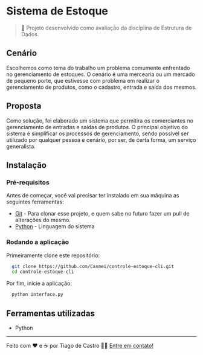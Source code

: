 # Sistema de Estoque

> 🔹 Projeto desenvolvido como avaliação da disciplina de Estrutura de Dados.

## Cenário
Escolhemos como tema do trabalho um problema comumente enfrentado no gerenciamento de estoques. O cenário é uma mercearia ou um mercado de pequeno porte, que estivesse com problema em realizar o gerenciamento de produtos, como o cadastro, entrada e saída dos mesmos.

## Proposta
Como solução, foi elaborado um sistema que permitira os comerciantes no gerenciamento de entradas e saídas de produtos. O principal objetivo do sistema é simplificar os processos de gerenciamento, sendo possível ser utilizado por qualquer pessoa e cenário, por ser, de certa forma, um serviço generalista.

## Instalação

### Pré-requisitos

Antes de começar, você vai precisar ter instalado em sua máquina as seguintes ferramentas:
- [Git](https://git-scm.com) - Para clonar esse projeto, e quem sabe no futuro fazer um pull de alterações do mesmo.
- [Python](https://www.python.org/) - Linguagem do sistema

### Rodando a aplicação

Primeiramente clone este repositório:

```bash
  git clone https://github.com/Casmei/controle-estoque-cli.git
  cd controle-estoque-cli
```

Por fim, inicie a aplicação:

```bash
  python interface.py
```

## Ferramentas utilizadas

- Python

---

Feito com ❤️ e ☕ por Tiago de Castro 👋🏽 [Entre em contato!](https://earnest-begonia-690754.netlify.app/)
